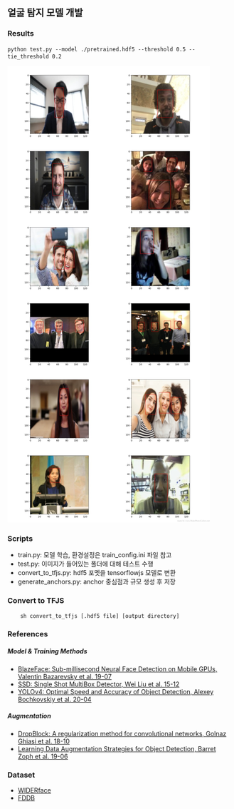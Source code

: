 ## 얼굴 탐지 모델 개발

### Results

```
python test.py --model ./pretrained.hdf5 --threshold 0.5 --tie_threshold 0.2
```

![Image](/detect_model/result.jpg)

### Scripts

- train.py: 모델 학습, 환경설정은 train_config.ini 파일 참고
- test.py: 이미지가 들어있는 폴더에 대해 테스트 수행
- convert_to_tfjs.py: hdf5 포멧을 tensorflowjs 모델로 변환
- generate_anchors.py: anchor 중심점과 규모 생성 후 저장

### Convert to TFJS

```
    sh convert_to_tfjs [.hdf5 file] [output directory]
```

### References

##### Model & Training Methods

- [BlazeFace: Sub-millisecond Neural Face Detection on Mobile GPUs, Valentin Bazarevsky et al. 19-07](https://arxiv.org/pdf/1907.05047.pdf)
- [SSD: Single Shot MultiBox Detector, Wei Liu et al. 15-12](https://arxiv.org/pdf/1512.02325.pdf)
- [YOLOv4: Optimal Speed and Accuracy of Object Detection, Alexey Bochkovskiy et al. 20-04](https://arxiv.org/pdf/2004.10934.pdf)

##### Augmentation

- [DropBlock: A regularization method for convolutional networks, Golnaz Ghiasi et al. 18-10](https://papers.nips.cc/paper/8271-dropblock-a-regularization-method-for-convolutional-networks.pdf)
- [Learning Data Augmentation Strategies for Object Detection, Barret Zoph et al. 19-06](https://arxiv.org/pdf/1906.11172.pdf)

### Dataset

- [WIDERface](http://shuoyang1213.me/WIDERFACE/)
- [FDDB](http://vis-www.cs.umass.edu/fddb/)
